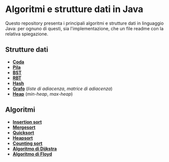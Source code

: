 # Algoritmi e strutture dati in Java

Questo repository presenta i principali algoritmi e strutture dati in linguaggio Java: per ognuno di questi, sia l'implementazione, che un file readme con la relativa spiegazione.

## Strutture dati

* **[Coda](src/main/java/model/struct/Coda/CODA.md)**
* **[Pila](src/main/java/model/struct/Pila/PILA.md)**
* **[BST](src/main/java/model/struct/BST/BST.md)**
* **[RBT](src/main/java/model/struct/RBT/RBT.md)**
* **[Hash](src/main/java/model/struct/Hash/HASH.md)**
* **[Grafo](src/main/java/model/struct/Grafo/GRAFO.md)** (*liste di adiacenza*, *matrice di adiacenza*)
* **[Heap](src/main/java/model/struct/Heap/HEAP.md)** (*min-heap*, *max-heap*)

## Algoritmi

* **[Insertion sort](src/main/java/model/algorithm/InsertionSort/INSERTIONSORT.md)**
* **[Mergesort](src/main/java/model/algorithm/Mergesort/MERGESORT.md)**
* **[Quicksort](src/main/java/model/algorithm/QuickSort/QUICKSORT.md)**
* **[Heapsort](src/main/java/model/algorithm/Heapsort/HEAPSORT.md)**
* **[Counting sort](src/main/java/model/algorithm/CountingSort/COUNTINGSORT.md)**
* **[Algoritmo di Dijkstra](src/main/java/model/struct/CountingSort/COUNTINGSORT.md)**
* **[Algoritmo di Floyd](src/main/java/model/algorithm/CountingSort/COUNTINGSORT.md)**
